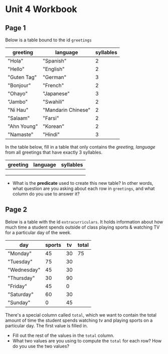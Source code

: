 # Unit 4 Workbook

## Page 1

Below is a table bound to the id `greetings`

| greeting    | language           | syllables |
|-------------|--------------------|-----------|
| "Hola"      | "Spanish"          | 2         |
| "Hello"     | "English"          | 2         |
| "Guten Tag" | "German"           | 3         |
| "Bonjour"   | "French"           | 2         |
| "Ohayo"     | "Japanese"         | 3         |
| "Jambo"     | "Swahili"          | 2         |
| "Ni Hau"    | "Mandarin Chinese" | 2         |
| "Salaam"    | "Farsi"            | 2         |
| "Ahn Young" | "Korean"           | 2         |
| "Namaste"   | "Hindi"            | 3         |

In the table below, fill in a table that 
only contains the *greeting, language* from
all greetings that have exactly 3 syllables.

| greeting | language | syllables |
|----------|----------|-----------|
|          |          |           |
|          |          |           |
|          |          |           |

 - What is the **predicate** used to create
   this new table?  In other words, what question
   are you asking about each row in `greetings`,
   and what column do you use to answer it?

## Page 2

Below is a table with the id `extracurriculars`.
It holds information about how much time a student
spends outside of class playing sports & watching
TV for a particular day of the week.  

| day         | sports | tv | total |
|-------------|--------|----|-------|
| "Monday"    | 45     | 30 | 75    |
| "Tuesday"   | 75     | 30 |       |
| "Wednesday" | 45     | 30 |       |
| "Thursday"  | 30     | 90 |       |
| "Friday"    | 45     | 0  |       |
| "Saturday"  | 60     | 30 |       |
| "Sunday"    | 0      | 45 |       |

There's a special column called `total`,
which we want to contain the total amount of time
the student spends watching tv and playing sports
on a particular day.  The first value is filled in.

 - Fill out the rest of the values in the `total` column.
 - What two values are you using to compute the 
   `total` for each row?  How do you use the two values?
 
